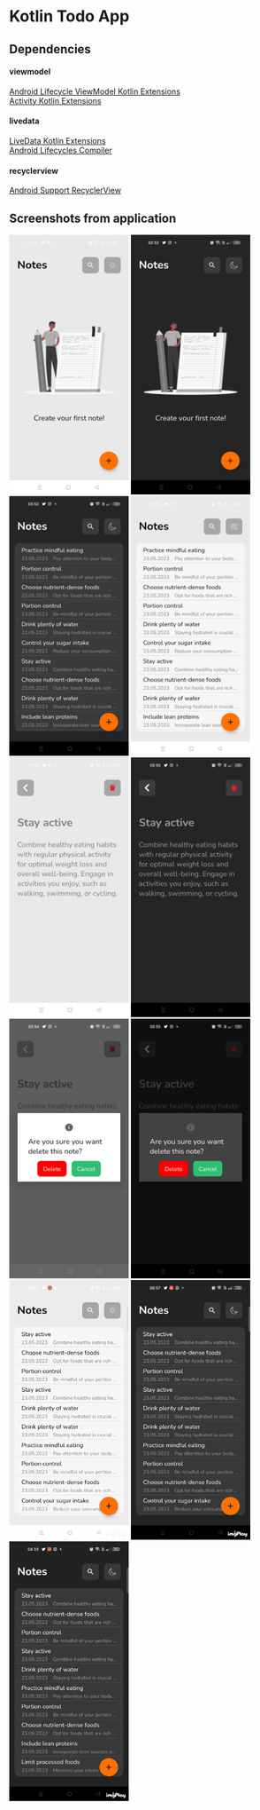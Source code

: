 # Kotlin Todo App
## Dependencies
#### viewmodel
[Android Lifecycle ViewModel Kotlin Extensions](https://mvnrepository.com/artifact/androidx.lifecycle/lifecycle-viewmodel-ktx)</br>
[Activity Kotlin Extensions](https://mvnrepository.com/artifact/androidx.activity/activity-ktx)
#### livedata
[LiveData Kotlin Extensions](https://mvnrepository.com/artifact/androidx.lifecycle/lifecycle-livedata-ktx?repo=google)</br>
[Android Lifecycles Compiler](https://mvnrepository.com/artifact/androidx.lifecycle/lifecycle-compiler?repo=google)
#### recyclerview
[Android Support RecyclerView](https://mvnrepository.com/artifact/androidx.recyclerview/recyclerview)

## Screenshots from application
<p float="left"> 
<img src="https://github.com/hazarduman0/KotlinTodoApp/blob/main/screenshots/Screenshot_1.jpg?raw=true" width="216" height="468">
<img src="https://github.com/hazarduman0/KotlinTodoApp/blob/main/screenshots/Screenshot_2.jpg?raw=true" width="216" height="468">
<img src="https://github.com/hazarduman0/KotlinTodoApp/blob/main/screenshots/Screenshot_3.jpg?raw=true" width="216" height="468">
<img src="https://github.com/hazarduman0/KotlinTodoApp/blob/main/screenshots/Screenshot_4.jpg?raw=true" width="216" height="468">
<img src="https://github.com/hazarduman0/KotlinTodoApp/blob/main/screenshots/Screenshot_5.jpg?raw=true" width="216" height="468">
<img src="https://github.com/hazarduman0/KotlinTodoApp/blob/main/screenshots/Screenshot_6.jpg?raw=true" width="216" height="468">
<img src="https://github.com/hazarduman0/KotlinTodoApp/blob/main/screenshots/Screenshot_7.jpg?raw=true" width="216" height="468">
<img src="https://github.com/hazarduman0/KotlinTodoApp/blob/main/screenshots/Screenshot_8.jpg?raw=true" width="216" height="468">
<img src="https://github.com/hazarduman0/KotlinTodoApp/blob/main/screenshots/IMG_snhs4g.gif?raw=true" width="216" height="468">
<img src="https://github.com/hazarduman0/KotlinTodoApp/blob/main/screenshots/IMG_44zq45.gif?raw=true" width="216" height="468">
<img src="https://github.com/hazarduman0/KotlinTodoApp/blob/main/screenshots/IMG_znkn4h.gif?raw=true" width="216" height="468">
</p>
